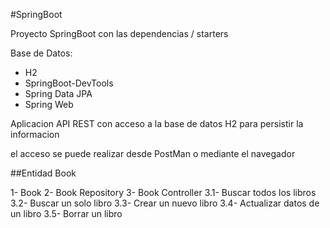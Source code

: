 #SpringBoot

Proyecto SpringBoot con las dependencias / starters

Base de Datos:
* H2
* SpringBoot-DevTools
* Spring Data JPA
* Spring Web

Aplicacion API REST con acceso a la base de datos H2 para persistir la informacion

el acceso se puede realizar desde PostMan o mediante el navegador

##Entidad Book

1- Book
2- Book Repository
3- Book Controller
    3.1- Buscar todos los libros
    3.2- Buscar un solo libro
    3.3- Crear un nuevo libro
    3.4- Actualizar datos de un libro
    3.5- Borrar un libro